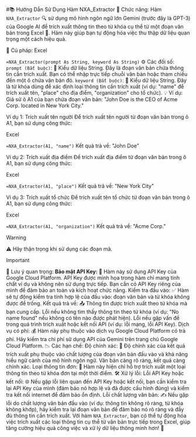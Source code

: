#📚 Hướng Dẫn Sử Dụng Hàm NXA_Extractor
🌟 Chức năng:
Hàm `NXA_Extractor` 🔍 sử dụng mô hình ngôn ngữ lớn Gemini (trước đây là GPT-3) của Google AI để trích xuất thông tin theo từ khóa cụ thể từ một đoạn văn bản trong Excel 📝. Hàm này giúp bạn tự động hóa việc thu thập dữ liệu quan trọng một cách hiệu quả.

📝 Cú pháp:
Excel

`=NXA_Extractor(prompt As String, keyword As String)`
⚙️ Các đối số:
`prompt (Bắt buộc)`: 🔑 Kiểu dữ liệu String. Đây là đoạn văn bản chứa thông tin cần trích xuất. Bạn có thể nhập trực tiếp chuỗi văn bản hoặc tham chiếu đến một ô chứa văn bản đó.
`keyword (Bắt buộc)`: 🔑 Kiểu dữ liệu String. Đây là từ khóa dùng để xác định loại thông tin cần trích xuất (ví dụ: "name" để trích xuất tên, "place" cho địa điểm, "organization" cho tổ chức).
💡 Ví dụ:
Giả sử ô A1 của bạn chứa đoạn văn bản: "John Doe is the CEO of Acme Corp. located in New York City."

Ví dụ 1: Trích xuất tên người
Để trích xuất tên người từ đoạn văn bản trong ô A1, bạn sử dụng công thức:

Excel

`=NXA_Extractor(A1, "name")`
Kết quả trả về: "John Doe"

Ví dụ 2: Trích xuất địa điểm
Để trích xuất địa điểm từ đoạn văn bản trong ô A1, bạn sử dụng công thức:

Excel

`=NXA_Extractor(A1, "place")`
Kết quả trả về: "New York City"

Ví dụ 3: Trích xuất tổ chức
Để trích xuất tên tổ chức từ đoạn văn bản trong ô A1, bạn sử dụng công thức:

Excel

`=NXA_Extractor(A1, "organization")`
Kết quả trả về: "Acme Corp."

> [!WARNING]
⚠️ Hãy thận trọng khi sử dụng các đoạn mã.

> [!IMPORTANT]
📌 Lưu ý quan trọng:
**Bảo mật API Key:** 🔑 Hàm này sử dụng API Key của Google Cloud Platform. API Key được minh họa trong hàm chỉ mang tính chất ví dụ và không nên sử dụng trực tiếp. Bạn cần có API Key riêng của mình để đảm bảo an toàn và kích hoạt chức năng.
Kiểm tra đầu vào: ✅ Hàm sẽ tự động kiểm tra tính hợp lệ của đầu vào: đoạn văn bản và từ khóa không được để trống.
Kết quả trả về: 📤
Thông tin được trích xuất theo từ khóa mà bạn cung cấp.
Lỗi nếu không tìm thấy thông tin theo từ khóa (ví dụ: "No name found" nếu không có tên nào được phát hiện).
Lỗi nếu gặp vấn đề trong quá trình trích xuất hoặc kết nối API (ví dụ: lỗi mạng, lỗi API Key).
Dịch vụ có phí: 💰 Hàm này phụ thuộc vào dịch vụ Google Cloud Platform có trả phí. Hãy kiểm tra chi phí sử dụng API của Gemini trên trang chủ Google Cloud Platform.
📉 Các hạn chế:
Độ chính xác: 🎯 Độ chính xác của kết quả trích xuất phụ thuộc vào chất lượng của đoạn văn bản đầu vào và khả năng hiểu ngữ cảnh của mô hình ngôn ngữ. Văn bản càng rõ ràng, kết quả càng chính xác.
Loại thông tin đơn: 🔢 Hàm này hiện chỉ hỗ trợ trích xuất một loại thông tin theo từ khóa đơn tại một thời điểm.
🛠️ Xử lý lỗi:
Lỗi API Key hoặc kết nối: 🌐 Nếu gặp lỗi liên quan đến API Key hoặc kết nối, bạn cần kiểm tra lại API Key của mình (đảm bảo nó hợp lệ và đã được cấu hình đúng) và kiểm tra kết nối internet để đảm bảo ổn định.
Lỗi chất lượng văn bản: ✍️ Nếu gặp lỗi do chất lượng văn bản đầu vào (ví dụ: thông tin không rõ ràng, từ khóa không khớp), hãy kiểm tra lại đoạn văn bản để đảm bảo nó rõ ràng và đầy đủ thông tin cần trích xuất.
Với hàm `NXA_Extractor`, bạn có thể tự động hóa việc trích xuất các loại thông tin cụ thể từ văn bản trực tiếp trong Excel, giúp tăng cường hiệu quả công việc và xử lý dữ liệu thông minh hơn! 🚀